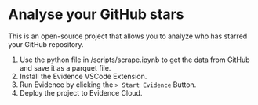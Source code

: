 # Analyse your GitHub stars

This is an open-source project that allows you to analyze who has starred your GitHub repository.

1. Use the python file in /scripts/scrape.ipynb to get the data from GitHub and save it as a parquet file.
2. Install the Evidence VSCode Extension.
3. Run Evidence by clicking the `> Start Evidence` Button.
4. Deploy the project to Evidence Cloud.